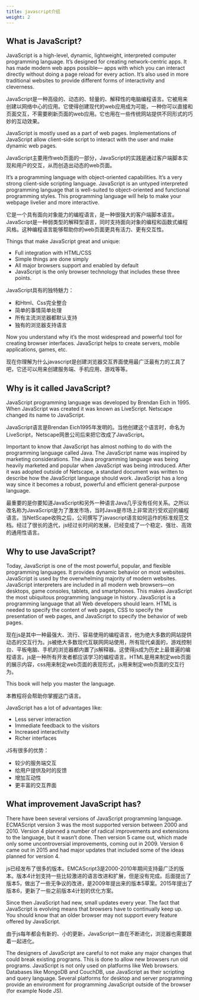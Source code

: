 ```yaml
---
title: javascript介绍
weight: 2
---
```

## What is JavaScript?

JavaScript is a high-level, dynamic, lightweight, interpreted computer programming language. It’s designed for creating network-centric apps. It has made modern web apps possible— apps with which you can interact directly without doing a page reload for every action. It’s also used in more traditional websites to provide different forms of interactivity and cleverness.

JavaScript是一种高级的、动态的、轻量的、解释性的电脑编程语言。它被用来创建以网络中心的应用。它使得创建现代的web应用成为可能，一种你可以直接和页面交互，不需要刷新页面的web应用。它也用在一些传统网站提供不同形式的巧妙的互动效果。

JavaScript is mostly used as a part of web pages. Implementations of JavaScript allow client-side script to interact with the user and make dynamic web pages.

JavaScript主要用作web页面的一部分，JavaScript的实践是通过客户端脚本实现和用户的交互，从而创造出动态的web页面。

It’s a programming language with object-oriented capabilities. It’s a very strong client-side scripting language. JavaScript is an untyped interpreted programming language that is well-suited to object-oriented and functional programming styles. This programming language will help to make your webpage livelier and more interactive.

它是一个具有面向对象能力的编程语言，是一种很强大的客户端脚本语言。JavaScript是一种弱类型的解释型语言，同时支持面向对象的编程和函数式编程风格。这种编程语言能够帮助你的web页面更具有活力、更有交互性。

Things that make JavaScript great and unique:
- Full integration with HTML/CSS
- Simple things are done simply
- All major browsers support and enabled by default
- JavaScript is the only browser technology that includes these three points.

JavaScript具有的独特魅力：
- 和Html、Css完全整合
- 简单的事情简单处理
- 所有主流浏览器都默认支持
- 独有的浏览器支持语言

Now you understand why it’s the most widespread and powerful tool for creating browser interfaces. JavaScript helps to create servers, mobile applications, games, etc.

现在你理解为什么javascript是创建浏览器交互界面使用最广泛最有力的工具了吧，它还可以用来创建服务端、手机应用、游戏等等。

## Why is it called JavaScript?

JavaScript programming language was developed by Brendan Eich in 1995. When JavaScript was created it was known as LiveScript. Netscape changed its name to JavaScript.

JavaScript语言是Brendan Eich1995年发明的。当他创建这个语言时，命名为LiveScript，Netscape网景公司后来把它改成了JavaScript。

Important to know that JavaScript has almost nothing to do with the programming language called Java. The JavaScript name was inspired by marketing considerations. The Java programming language was being heavily marketed and popular when JavaScript was being introduced. After it was adopted outside of Netscape, a standard document was written to describe how the JavaScript language should work. JavaScript has a long way since it becomes a robust, powerful and efficient general-purpose language.

最重要的是你要知道JavaScript和另外一种语言Java几乎没有任何关系。之所以改名称为JavaScript是为了激发市场，当时Java是市场上非常流行受欢迎的编程语言。当NetScape收购之后，公司撰写了javascript语言如何运作的标准规范文档。经过了很长的迭代，js经过长时间的发展，已经变成了一个稳定、强壮、高效的通用性语言。

## Why to use JavaScript?

Today, JavaScript is one of the most powerful, popular, and flexible programming languages. It provides dynamic behavior on most websites. JavaScript is used by the overwhelming majority of modern websites. JavaScript interpreters are included in all modern web browsers—on desktops, game consoles, tablets, and smartphones. This makes JavaScript the most ubiquitous programming language in history. JavaScript is a programming language that all Web developers should learn. HTML is needed to specify the content of web pages, CSS to specify the presentation of web pages, and JavaScript to specify the behavior of web pages.

现在js是其中一种最强大、流行、容易使用的编程语言，他为绝大多数的网站提供动态的交互行为。js被绝大多数现代互联网网站使用，所有现代桌面的，游戏控制台、平板电脑、手机的浏览器都内置了js解释器。这使得js成为历史上最普遍的编程语言。js是一种所有开发者都应该学习的编程语言。HTML是用来制定web页面的展示内容，css用来制定web页面的表现形式，js用来制定web页面的交互行为。

This book will help you master the language.

本教程将会帮助你掌握这门语言。

JavaScript has a lot of advantages like:
- Less server interaction
- Immediate feedback to the visitors
- Increased interactivity
- Richer interfaces

JS有很多的优势：
- 较少的服务端交互
- 给用户提供及时的反馈
- 增加互动性
- 更丰富的交互界面

## What improvement JavaScript has?

There have been several versions of JavaScript programming language. ECMAScript version 3 was the most supported version between 2000 and 2010. Version 4 planned a number of radical improvements and extensions to the language, but it wasn’t done. Then version 5 came out, which made only some uncontroversial improvements, coming out in 2009. Version 6 came out in 2015 and had major updates that included some of the ideas planned for version 4.

js已经发布了很多的版本。EMCAScript3是2000-2010年期间支持最广泛的版本。版本4计划支持一些比较激进的语言改进和扩展，但是没有完成。后面提出了版本5，做出了一些无争议的改进，是2009年提出来的版本5草案。2015年提出了版本6，更新了一些之前版本4计划的优化方案。

Since then JavaScript had new, small updates every year. The fact that JavaScript is evolving means that browsers have to continually keep up. You should know that an older browser may not support every feature offered by JavaScript.

由于js每年都会有新的、小的更新，JavaScript一直在不断进化，浏览器也需要跟着一起进化。

The designers of JavaScript are careful to not make any major changes that could break existing programs. This is done to allow new browsers run old programs. JavaScript is not only used on platforms like Web browsers. Databases like MongoDB and CouchDB, use JavaScript as their scripting and query language. Several platforms for desktop and server programming provide an environment for programming JavaScript outside of the browser (for example Node JS).